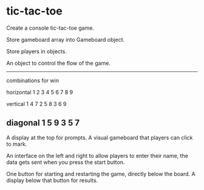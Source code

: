 # tic-tac-toe

Create a console tic-tac-toe game.

Store gameboard array into Gameboard object.

Store players in objects.

An object to control the flow of the game.

--------------------------------
combinations for win

horizontal
1 2 3
4 5 6
7 8 9

vertical
1 4 7
2 5 8
3 6 9

diagonal
1 5 9
3 5 7
--------------------------------

A display at the top for prompts.
A visual gameboard that players can click to mark.

An interface on the left and right to allow players to enter their name, the data gets sent when you press the start button.

One button for starting and restarting the game, directly below the board.
A display below that button for results.






